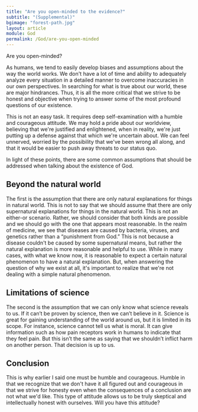 ```yaml
---
title: "Are you open-minded to the evidence?"
subtitle: "(Supplemental)"
bgimage: "forest-path.jpg"
layout: article
module: God
permalink: /God/are-you-open-minded
---
```


Are you open-minded?
 
As humans, we tend to easily develop biases and assumptions about the way the world works. We don't have a lot of time and ability to adequately analyze every situation in a detailed manner to overcome inaccuracies in our own perspectives. In searching for what is true about our world, these are major hindrances. Thus, it is all the more critical that we strive to be honest and objective when trying to answer some of the most profound questions of our existence.
 
This is not an easy task. It requires deep self-examination with a humble and courageous attitude. We may hold a pride about our worldview, believing that we're justified and enlightened, when in reality, we're just putting up a defense against that which we're uncertain about. We can feel unnerved, worried by the possibility that we've been wrong all along, and that it would be easier to push away threats to our status quo.
 
In light of these points, there are some common assumptions that should be addressed when talking about the existence of God.

## Beyond the natural world
The first is the assumption that there are only natural explanations for things in natural world. This is not to say that we should assume that there are only supernatural explanations for things in the natural world. This is not an either-or scenario. Rather, we should consider that both kinds are possible and we should go with the one that appears most reasonable. In the realm of medicine, we see that diseases are caused by bacteria, viruses, and genetics rather than a “punishment from God.” This is not because a disease couldn't be caused by some supernatural means, but rather the natural explanation is more reasonable and helpful to use. While in many cases, with what we know now, it is reasonable to expect a certain natural phenomenon to have a natural explanation. But, when answering the question of why we exist at all, it's important to realize that we're not dealing with a simple natural phenomenon.

## Limitations of science 
The second is the assumption that we can only know what science reveals to us. If it can’t be proven by science, then we can’t believe in it. Science is great for gaining understanding of the world around us, but it is limited in its scope. For instance, science cannot tell us what is moral. It can give information such as how pain receptors work in humans to indicate that they feel pain. But this isn’t the same as saying that we shouldn’t inflict harm on another person. That decision is up to us.

## Conclusion
This is why earlier I said one must be humble and courageous. Humble in that we recognize that we don't have it all figured out and courageous in that we strive for honesty even when the consequences of a conclusion are not what we'd like. This type of attitude allows us to be truly skeptical and intellectually honest with ourselves. Will you have this attitude?